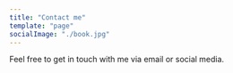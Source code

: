```yaml
---
title: "Contact me"
template: "page"
socialImage: "./book.jpg"
---
```


Feel free to get in touch with me via email or social media. 

